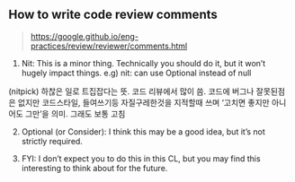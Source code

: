



## How to write code review comments

> https://google.github.io/eng-practices/review/reviewer/comments.html

1. Nit: This is a minor thing. Technically you should do it, but it won’t hugely impact things.
e.g) nit: can use Optional instead of null

(nitpick) 하찮은 일로 트집잡다는 뜻. 코드 리뷰에서 많이 씀. 코드에 버그나 잘못된점은 없지만 코드스타일, 들여쓰기등 자질구레한것을 지적할때 쓰며 ‘고치면 좋지만 아니어도 그만’을 의미. 그래도 보통 고침


2. Optional (or Consider): I think this may be a good idea, but it’s not strictly required.

3. FYI: I don’t expect you to do this in this CL, but you may find this interesting to think about for the future.
<!--stackedit_data:
eyJoaXN0b3J5IjpbLTE1NjY3MzE2MjVdfQ==
-->